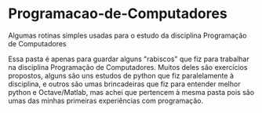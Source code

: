 # Programacao-de-Computadores
Algumas rotinas simples usadas para o estudo da disciplina Programação de Computadores

Essa pasta é apenas para guardar alguns "rabiscos" que fiz para trabalhar na disciplina Programação de Computadores. Muitos deles são exercícios propostos, alguns são uns estudos
de python que fiz paralelamente à disciplina, e outros são umas brincadeiras que fiz para entender melhor python e Octave/Matlab, mas achei que pertencem à mesma pasta pois são
umas das minhas primeiras experiências com programação.

